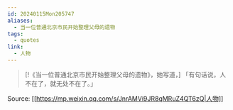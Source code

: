 ```yaml
---
id: 20240115Mon205747
aliases:
  - 当一位普通北京市民开始整理父母的遗物
tags:
  - quotes
link:
  - 人物
---
```


> [!《当一位普通北京市民开始整理父母的遗物》，她写道，]
> 「有句话说，人不在了，就无处不在了。」

Source: [[https://mp.weixin.qq.com/s/JnrAMVi9JR8qMRuZ4QT6zQ|人物]]